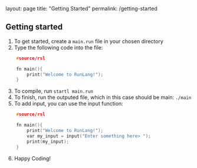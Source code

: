 layout: page
title: "Getting Started"
permalink: /getting-started

<h2 id = "start">Getting started</h2>

1. To get started, create a `main.run` file in your chosen directory
2. Type the following code into the file:
```cpp
    #source/rsl

    fn main(){
        print("Welcome to RunLang!");
    }
```
3. To compile, run `startl main.run`
4. To finish, run the outputed file, which in this case should be main: `./main`
5. To add input, you can use the input function:
```cpp
    #source/rsl

    fn main(){
        print("Welcome to RunLang!");
        var my_input = input("Enter something here> ");
        print(my_input);
    }
```
6. Happy Coding! 
